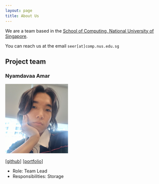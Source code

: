 ```yaml
---
layout: page
title: About Us
---
```


We are a team based in the [School of Computing, National University of Singapore](http://www.comp.nus.edu.sg).

You can reach us at the email `seer[at]comp.nus.edu.sg`

## Project team

### Nyamdavaa Amar

<img src="images/nvmdava.png" width="200px">

[[github](http://github.com/nvmdava)]
[[portfolio](team/nvmdava.md)]

* Role: Team Lead
* Responsibilities: Storage

